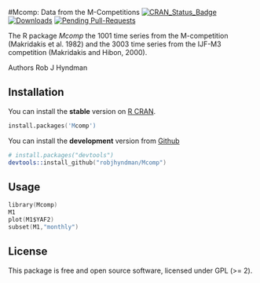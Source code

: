 #Mcomp: Data from the M-Competitions
[![CRAN_Status_Badge](http://www.r-pkg.org/badges/version/Mcomp)](https://cran.r-project.org/package=Mcomp)
[![Downloads](http://cranlogs.r-pkg.org/badges/Mcomp)](https://cran.r-project.org/package=Mcomp)
[![Pending Pull-Requests](http://githubbadges.herokuapp.com/robjhyndman/Mcomp/pulls.svg?style=flat)](https://github.com/robjhyndman/Mcomp/pulls)

The R package *Mcomp* the 1001 time series from the M-competition (Makridakis et al. 1982) and the 3003 time series from the IJF-M3 competition (Makridakis and Hibon, 2000).

Authors Rob J Hyndman

## Installation
You can install the **stable** version on
[R CRAN](https://cran.r-project.org/package=Mcomp).

```s
install.packages('Mcomp')
```

You can install the **development** version from
[Github](https://github.com/robjhyndman/Mcomp)

```s
# install.packages("devtools")
devtools::install_github("robjhyndman/Mcomp")
```

## Usage

```s
library(Mcomp)
M1
plot(M1$YAF2)
subset(M1,"monthly")
```

## License

This package is free and open source software, licensed under GPL (>= 2).

